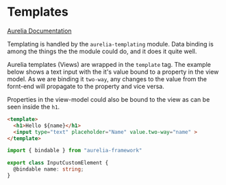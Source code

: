 # Templates

[Aurelia Documentation](http://aurelia.io/hub.html#/doc/article/aurelia/templating/latest/templating-basics)

Templating is handled by the `aurelia-templating` module. Data binding is among the things the the module could do, and it does it quite well.

Aurelia templates (Views) are wrapped in the `template` tag. The example below shows a text input with the it's value bound to a property in the view model. As we are binding it `two-way`, any changes to the value from the fornt-end will propagate to the property and vice versa.

Properties in the view-model could also be bound to the view as can be seen inside the `h1`.

```html
<template>
  <h1>Hello ${name}</h1>
  <input type="text" placeholder="Name" value.two-way="name" >
</template>
```

```typescript
import { bindable } from "aurelia-framework"

export class InputCustomElement {
  @bindable name: string;
}
```
